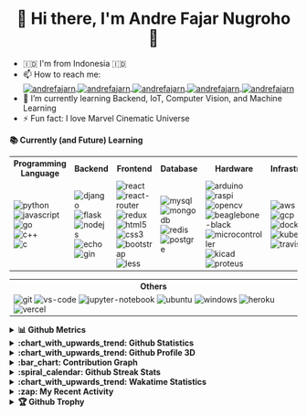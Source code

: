 <h1 align="center">👋 Hi there, I'm Andre Fajar Nugroho 👋 </h1>

<!--
**andre-fajar-n/andre-fajar-n** is a ✨ _special_ ✨ repository because its `README.md` (this file) appears on your GitHub profile.
- 👯 I’m looking to collaborate on ...
- 🤔 I’m looking for help with ...
- 💬 Ask me about ...
- 😄 Pronouns: ...

Here are some ideas to get you started:
-->

- 🇮🇩 I'm from Indonesia 🇮🇩
- 📫 How to reach me: <br/>
  <a href="https://www.linkedin.com/in/andre-fajar-n/" target="blank">
    <img align="center" src="https://img.shields.io/badge/-andre--fajar--n-blue?style=plastic&logo=Linkedin&logoColor=white" alt="andrefajarn" height="25" width="auto"/>
  </a>
  <a href="https://www.facebook.com/andrefajarn/" target="blank">
    <img align="center" src="https://img.shields.io/badge/andrefajarn-1877F2?style=plastic&logo=facebook&logoColor=white" alt="andrefajarn" height="25" width="auto" />
  </a>
  <a href="https://instagram.com/andrefajarn" target="blank">
    <img align="center" src="https://img.shields.io/badge/-andrefajarn-purple?style=plastic&logo=instagram&logoColor=white" alt="andrefajarn" height="25" width="auto"/>
  </a>
  <a href="https://mailto:andrenugroho395@gmail.com" target="blank">
    <img align="center" src="https://img.shields.io/badge/-andrenugroho395@gmail.com-c14438?style=plastic&logo=Gmail&logoColor=white" alt="andrefajarn" height="25" width="auto"/>
  </a>
  <a href="https://www.hackerrank.com/andrefajarn" target="blank">
    <img align="center" src="https://img.shields.io/badge/andrefajarn-2ec866?style=plastic&logo=hackerrank&logoColor=white" alt="andrefajarn" height="25" width="auto"/>
  </a>
- 🌱 I’m currently learning Backend, IoT, Computer Vision, and Machine Learning
- ⚡ Fun fact: I love Marvel Cinematic Universe

<strong>:books: Currently (and Future) Learning</strong>
  <table>
  <tr>
    <th>
      Programming <br/> Language
    </th>
    <th>
      Backend
    </th>
    <th>
      Frontend
    </th>
    <th>
      Database
    </th>
    <th>
      Hardware
    </th>
    <th>
      Infrastructure
    </th>
  </tr>
  <tr>
    <!-- PROGRAMMING LANGUAGE -->
    <td>
      <img src="https://img.shields.io/badge/Python-3776AB?style=plastic&logo=python&logoColor=white&link=https://www.python.org" alt="python" width="auto" height="30"/><br/>
      <img src="https://img.shields.io/badge/Javascript-F7DF1E?style=plastic&logo=javascript&logoColor=white" alt="javascript" width="auto" height="30"/><br/>
      <img src="https://img.shields.io/badge/Golang-00ADD8?style=plastic&logo=go&logoColor=white" alt="go" width="auto" height="30"/><br/>
      <img src="https://img.shields.io/badge/C%2B%2B-00599C?style=plastic&logo=C%2B%2B&logoColor=white" alt="c++" width="auto" height="30"/><br/>
      <img src="https://img.shields.io/badge/C-A8B9CC?style=plastic&logo=C&logoColor=white" alt="c" width="auto" height="30"/><br/>
    </td>
    <!-- BACKEND -->
    <td>
      <img src="https://img.shields.io/badge/Django-092E20?style=plastic&logo=Django&logoColor=white" alt="django" width="auto" height="30"/><br/>
      <img src="https://img.shields.io/badge/Flask-000000?style=plastic&logo=Flask&logoColor=white" alt="flask" width="auto" height="30"/><br/>
      <img src="https://img.shields.io/badge/NodeJS-339933?style=plastic&logo=Node.js&logoColor=white" alt="nodejs" width="auto" height="30"/><br/>
      <img src="https://img.shields.io/badge/Echo-00afd1?style=plastic&logo=go&logoColor=white" alt="echo" width="auto" height="30"/><br/>
      <img src="https://img.shields.io/badge/Gin-0090d1?style=plastic&logo=go&logoColor=white" alt="gin" width="auto" height="30"/><br/>
    </td>
    <!-- FRONTEND -->
    <td>
      <img src="https://img.shields.io/badge/ReactJS-61dafb?style=plastic&logo=react&logoColor=white" alt="react" width="auto" height="30"/><br/>
      <img src="https://img.shields.io/badge/React%20Router-ca4245?style=plastic&logo=React%20Router&logoColor=white" alt="react-router" width="auto" height="30"/><br/>
      <img src="https://img.shields.io/badge/Redux-764abc?style=plastic&logo=Redux&logoColor=white" alt="redux" width="auto" height="30"/><br/>
      <img src="https://img.shields.io/badge/HTML5-e34f26?style=plastic&logo=HTML5&logoColor=white" alt="html5" width="auto" height="30"/><br/>
      <img src="https://img.shields.io/badge/CSS3-1572b6?style=plastic&logo=CSS3&logoColor=white" alt="css3" width="auto" height="30"/><br/>
      <img src="https://img.shields.io/badge/Bootstrap-7952b3?style=plastic&logo=Bootstrap&logoColor=white" alt="bootstrap" width="auto" height="30"/><br/>
      <img src="https://img.shields.io/badge/Less-1d365d?style=plastic&logo=Less&logoColor=white" alt="less" width="auto" height="30"/><br/>
    </td>
    <!-- DATABASE -->
    <td>
      <img src="https://img.shields.io/badge/MySQL-4479a1?style=plastic&logo=mysql&logoColor=white" alt="mysql" width="auto" height="30"/><br/>
      <img src="https://img.shields.io/badge/MongoDB-47a248?style=plastic&logo=mongodb&logoColor=white" alt="mongodb" width="auto" height="30"/><br/>
      <img src="https://img.shields.io/badge/Redis-dc382d?style=plastic&logo=redis&logoColor=white" alt="redis" width="auto" height="30"/><br/>
      <img src="https://img.shields.io/badge/PostgreSQL-336971?style=plastic&logo=postgresql&logoColor=white" alt="postgre" width="auto" height="30"/><br/>
    </td>
    <!-- HARDWARE -->
    <td>
      <img src="https://img.shields.io/badge/Arduino-00979d?style=plastic&logo=arduino&logoColor=white" alt="arduino" width="auto" height="30"/><br/>
      <img src="https://img.shields.io/badge/Raspberry%20Pi-c51a4a?style=plastic&logo=Raspberry%20Pi&logoColor=white" alt="raspi" width="auto" height="30"/><br/>
      <img src="https://img.shields.io/badge/OpenCV-5c3ee8?style=plastic&logo=OpenCV&logoColor=white" alt="opencv" width="auto" height="30"/><br/>
      <img src="https://beagleboard.org/static/uploads/BeagleBoardCompliantLowRes.png" alt="beaglebone-black" width="auto" height="30"/><br/>
      <img src="https://image.flaticon.com/icons/svg/2752/2752843.svg" alt="microcontroller" width="auto" height="30"/><br/>
      <img src="https://upload.wikimedia.org/wikipedia/commons/thumb/5/59/KiCad-Logo.svg/1200px-KiCad-Logo.svg.png" alt="kicad" width="auto" height="30"/><br/>
      <img src="https://edasim.com/wp-content/uploads/2020/06/edasim-integrating-ideas-logo-proteus.png" alt="proteus" width="auto" height="30"/><br/>
    </td>
    <!-- INFRASTRUCTURE -->
    <td>
      <img src="https://img.shields.io/badge/AWS-232f3e?style=plastic&logo=amazon%20aws&logoColor=white" alt="aws" width="auto" height="30"/><br/>
      <img src="https://img.shields.io/badge/GCP-4285f4?style=plastic&logo=google%20cloud&logoColor=white" alt="gcp" width="auto" height="30"/><br/>
      <img src="https://img.shields.io/badge/Docker-2496ed?style=plastic&logo=docker&logoColor=white" alt="docker" width="auto" height="30"/><br/>
      <img src="https://img.shields.io/badge/Kubernetes-326ce5?style=plastic&logo=kubernetes&logoColor=white" alt="kubernetes" width="auto" height="30"/><br/>
      <img src="https://img.shields.io/badge/Travis%20CI-3eaaaf?style=plastic&logo=Travis%20CI&logoColor=white" alt="travis-ci" width="auto" height="30"/><br/>
    </td>
  </tr>
</table>

<table>
  <tr>
    <th>
      Others
    </th>
  </tr>
  <tr>
    <td>
      <img src="https://img.shields.io/badge/Git-f05302?style=plastic&logo=git&logoColor=white" alt="git" width="auto" height="30"/>
      <img src="https://img.shields.io/badge/VS%20Code-007acc?style=plastic&logo=visual%20studio&logoColor=white" alt="vs-code" width="auto" height="30"/>
      <img src="https://img.shields.io/badge/Jupyter%20Notebook-F37626?style=plastic&logo=Jupyter&logoColor=white" alt="jupyter-notebook" width="auto" height="30"/>
      <img src="https://img.shields.io/badge/Ubuntu-e95420?style=plastic&logo=ubuntu&logoColor=white" alt="ubuntu" width="auto" height="30"/>
      <img src="https://img.shields.io/badge/Windows-0078d6?style=plastic&logo=windows&logoColor=white" alt="windows" width="auto" height="30"/>
      <img src="https://img.shields.io/badge/Heroku-430098?style=plastic&logo=heroku&logoColor=white" alt="heroku" width="auto" height="30"/>
      <img src="https://img.shields.io/badge/Vercel-000000?style=plastic&logo=vercel&logoColor=white" alt="vercel" width="auto" height="30"/>
    </td>
  </tr>
</table>

<details>
  <summary><strong>📊 Github Metrics</strong></summary>
  Reference: <a href="https://github.com/lowlighter/metrics">lowlighter/metrics</a>
  </br>
  
  <div align="center">
    <a href="https://github.com/andre-fajar-n/andre-fajar-n/blob/master/github-metrics.svg" align="center">
      <img src="https://github.com/andre-fajar-n/andre-fajar-n/blob/master/github-metrics.svg" />
    </a>
  </div>
</details>

<details>
  <summary><strong>:chart_with_upwards_trend: Github Statistics</strong></summary>
  Reference: <a href="https://github.com/anuraghazra/github-readme-stats">anuraghazra/github-readme-stats</a>
  </br>
  </br>
  <div align="center">
    <a href="https://github.com/anuraghazra/github-readme-stats" align="center">
      <img src="https://github-readme-stats.vercel.app/api?username=andre-fajar-n&show_icons=true&theme=onedark&include_all_commits=true&count_private=true" />
    </a>
    <a href="https://github.com/anuraghazra/github-readme-stats" align="center">
      <img src="https://github-readme-stats.vercel.app/api/top-langs/?username=andre-fajar-n&langs_count=10&theme=onedark&layout=compact" />
    </a>
  </div>
  <div align="center">
    <a href="https://github.com/anuraghazra/github-readme-stats" align="center">
      <img src="https://github-readme-stats.vercel.app/api/wakatime?username=andrefajarn&layout=compact" />
    </a>
  </div>
  </br>

  Reference: <a href="https://github.com/jstrieb/github-stats">jstrieb/github-stats</a>
  </br>
  </br>
  <div align="center">
    <a href="https://github.com/andre-fajar-n/andre-fajar-n" align="center">
      <img src="https://github.com/andre-fajar-n/andre-fajar-n/blob/master/generated/overview.svg" />
    </a>
    <a href="https://github.com/andre-fajar-n/andre-fajar-n" align="center">
      <img src="https://github.com/andre-fajar-n/andre-fajar-n/blob/master/generated/languages.svg" />
    </a>
  </div>
</details>

<details>
  <summary><strong>:chart_with_upwards_trend: Github Profile 3D</strong></summary>
  Reference: <a href="https://github.com/yoshi389111/github-profile-3d-contrib">yoshi389111/github-profile-3d-contrib</a>
  </br>

  ![](https://github.com/andre-fajar-n/andre-fajar-n/blob/master/profile-3d-contrib/profile-gitblock.svg)
</details>

<details>
  <summary><strong>:bar_chart: Contribution Graph</strong></summary>
  Reference: <a href="https://github.com/Ashutosh00710/github-readme-activity-graph">Ashutosh00710/github-readme-activity-graph</a>
  </br>
  </br>
  <p align="center"><strong>Contributions in the last month</strong></p>
  <a href="https://github.com/Ashutosh00710/github-readme-activity-graph" align="center">
    <img src="https://github-readme-activity-graph.vercel.app/graph?username=andre-fajar-n&theme=github-light" />
  </a>

  </br></br>
  Reference: <a href="https://github.com/vn7n24fzkq/github-profile-summary-cards">vn7n24fzkq/github-profile-summary-cards</a>
  </br>
  </br>

  <div align="center">
    <a href="https://github.com/andre-fajar-n/andre-fajar-n" align="center">
      <img src="https://raw.githubusercontent.com/andre-fajar-n/andre-fajar-n/master/profile-summary-card-output/github/0-profile-details.svg" />
    </a>
  </div>
  <div align="center">
    <a href="https://github.com/andre-fajar-n/andre-fajar-n" align="center">
      <img src="https://raw.githubusercontent.com/andre-fajar-n/andre-fajar-n/master/profile-summary-card-output/github/1-repos-per-language.svg" />
      <img src="https://raw.githubusercontent.com/andre-fajar-n/andre-fajar-n/master/profile-summary-card-output/github/2-most-commit-language.svg" />
    </a>
  </div>
  <div align="center">
    <a href="https://github.com/andre-fajar-n/andre-fajar-n" align="center">
      <img src="https://raw.githubusercontent.com/andre-fajar-n/andre-fajar-n/master/profile-summary-card-output/github/3-stats.svg" />
      <img src="https://raw.githubusercontent.com/andre-fajar-n/andre-fajar-n/master/profile-summary-card-output/github/4-productive-time.svg" />
    </a>
  </div>
</details>

<details>
  <summary><strong>:spiral_calendar: Github Streak Stats</strong></summary>
  Reference: <a href="https://github.com/DenverCoder1/github-readme-streak-stats">DenverCoder1/github-readme-streak-stats</a>
  </br>
  </br>

  [![GitHub Streak](https://streak-stats.demolab.com/?user=andre-fajar-n&theme=blood)](https://github.com/DenverCoder1/github-readme-streak-stats)
</details>

<details>
  <summary><strong>:chart_with_upwards_trend: Wakatime Statistics</strong></summary>
  Reference: <a href="https://github.com/anmol098/waka-readme-stats">anmol098/waka-readme-stats</a>
  </br>
  </br>

<!--START_SECTION:waka-->
![Code Time](http://img.shields.io/badge/Code%20Time-4%2C435%20hrs%2042%20mins-blue)

![Profile Views](http://img.shields.io/badge/Profile%20Views-2-blue)

![Lines of code](https://img.shields.io/badge/From%20Hello%20World%20I%27ve%20Written-4.3%20million%20lines%20of%20code-blue)

**🐱 My GitHub Data** 

> 📦 13.0 MB Used in GitHub's Storage 
 > 
> 🏆 171 Contributions in the Year 2025
 > 
> 🚫 Not Opted to Hire
 > 
> 📜 33 Public Repositories 
 > 
> 🔑 20 Private Repositories 
 > 
**I'm an Early 🐤** 

```text
🌞 Morning                1573 commits        ██████░░░░░░░░░░░░░░░░░░░   22.98 % 
🌆 Daytime                2663 commits        ██████████░░░░░░░░░░░░░░░   38.91 % 
🌃 Evening                2294 commits        ████████░░░░░░░░░░░░░░░░░   33.52 % 
🌙 Night                  314 commits         █░░░░░░░░░░░░░░░░░░░░░░░░   04.59 % 
```
📅 **I'm Most Productive on Sunday** 

```text
Monday                   1100 commits        ████░░░░░░░░░░░░░░░░░░░░░   16.07 % 
Tuesday                  1078 commits        ████░░░░░░░░░░░░░░░░░░░░░   15.75 % 
Wednesday                536 commits         ██░░░░░░░░░░░░░░░░░░░░░░░   07.83 % 
Thursday                 1180 commits        ████░░░░░░░░░░░░░░░░░░░░░   17.24 % 
Friday                   870 commits         ███░░░░░░░░░░░░░░░░░░░░░░   12.71 % 
Saturday                 809 commits         ███░░░░░░░░░░░░░░░░░░░░░░   11.82 % 
Sunday                   1271 commits        █████░░░░░░░░░░░░░░░░░░░░   18.57 % 
```


📊 **This Week I Spent My Time On** 

```text
🕑︎ Time Zone: Asia/Jakarta

💬 Programming Languages: 
Ruby                     13 hrs 41 mins      █████████████████░░░░░░░░   66.40 % 
TypeScript               6 hrs 55 mins       ████████░░░░░░░░░░░░░░░░░   33.57 % 
YAML                     0 secs              ░░░░░░░░░░░░░░░░░░░░░░░░░   00.02 % 
CSV                      0 secs              ░░░░░░░░░░░░░░░░░░░░░░░░░   00.00 % 
CSS                      0 secs              ░░░░░░░░░░░░░░░░░░░░░░░░░   00.00 % 

🔥 Editors: 
VS Code                  20 hrs 36 mins      █████████████████████████   100.00 % 

🐱‍💻 Projects: 
runchise                 13 hrs 41 mins      █████████████████░░░░░░░░   66.43 % 
cashari-flow-hub         6 hrs 55 mins       ████████░░░░░░░░░░░░░░░░░   33.57 % 

💻 Operating System: 
Mac                      20 hrs 36 mins      █████████████████████████   100.00 % 
```

**I Mostly Code in Go** 

```text
Go                       27 repos            ██████████░░░░░░░░░░░░░░░   40.91 % 
JavaScript               11 repos            ████░░░░░░░░░░░░░░░░░░░░░   16.67 % 
Python                   10 repos            ████░░░░░░░░░░░░░░░░░░░░░   15.15 % 
TypeScript               2 repos             █░░░░░░░░░░░░░░░░░░░░░░░░   03.03 % 
Ruby                     1 repo              ░░░░░░░░░░░░░░░░░░░░░░░░░   01.52 % 
```



**Timeline**

![Lines of Code chart](https://raw.githubusercontent.com/andre-fajar-n/andre-fajar-n/master/assets/bar_graph.png)


 Last Updated on 15/07/2025 19:44:42 UTC
<!--END_SECTION:waka-->

</details>

<details>
  <summary><strong>:zap: My Recent Activity</strong></summary>
  Reference: <a href="https://github.com/jamesgeorge007/github-activity-readme">jamesgeorge007/github-activity-readme</a>
  </br>

  <!--START_SECTION:activity-->
1. ❗ Opened issue [#5](https://github.com/andre-fajar-n/Joyo-Abadi/issues/5) in [andre-fajar-n/Joyo-Abadi](https://github.com/andre-fajar-n/Joyo-Abadi)
  <!--END_SECTION:activity-->
</details>

<details>
  <summary><strong>🏆 Github Trophy</strong></summary>
  Reference: <a href="https://github.com/ryo-ma/github-profile-trophy">ryo-ma/github-profile-trophy</a>
  </br>

  <div align="center">
    <a href="https://github.com/ryo-ma/github-profile-trophy" align="center">
      <img src="https://github-profile-trophy.vercel.app/?username=andre-fajar-n&theme=onedark&margin-w=5&column=3" />
    </a>
  </div>
</details>
